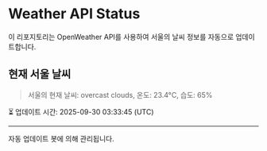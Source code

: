 
# Weather API Status

이 리포지토리는 OpenWeather API를 사용하여 서울의 날씨 정보를 자동으로 업데이트합니다.

## 현재 서울 날씨
> 서울의 현재 날씨: overcast clouds, 온도: 23.4°C, 습도: 65%

⏳ 업데이트 시간: 2025-09-30 03:33:45 (UTC)

---
자동 업데이트 봇에 의해 관리됩니다.
